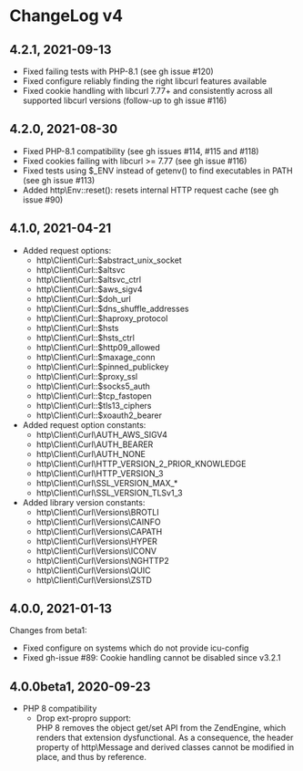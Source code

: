 # ChangeLog v4

## 4.2.1, 2021-09-13

* Fixed failing tests with PHP-8.1 (see gh issue #120)
* Fixed configure reliably finding the right libcurl features available
* Fixed cookie handling with libcurl 7.77+ and consistently across all 
  supported libcurl versions (follow-up to gh issue #116)

## 4.2.0, 2021-08-30

* Fixed PHP-8.1 compatibility (see gh issues #114, #115 and #118)
* Fixed cookies failing with libcurl >= 7.77 (see gh issue #116)
* Fixed tests using $_ENV instead of getenv() to find executables in PATH (see gh issue #113)
* Added http\Env::reset(): resets internal HTTP request cache (see gh issue #90)

## 4.1.0, 2021-04-21

* Added request options:
  * http\Client\Curl::$abstract_unix_socket
  * http\Client\Curl::$altsvc
  * http\Client\Curl::$altsvc_ctrl
  * http\Client\Curl::$aws_sigv4
  * http\Client\Curl::$doh_url
  * http\Client\Curl::$dns_shuffle_addresses
  * http\Client\Curl::$haproxy_protocol
  * http\Client\Curl::$hsts
  * http\Client\Curl::$hsts_ctrl
  * http\Client\Curl::$http09_allowed
  * http\Client\Curl::$maxage_conn
  * http\Client\Curl::$pinned_publickey
  * http\Client\Curl::$proxy_ssl
  * http\Client\Curl::$socks5_auth
  * http\Client\Curl::$tcp_fastopen
  * http\Client\Curl::$tls13_ciphers
  * http\Client\Curl::$xoauth2_bearer
* Added request option constants:
  * http\Client\Curl\AUTH_AWS_SIGV4
  * http\Client\Curl\AUTH_BEARER
  * http\Client\Curl\AUTH_NONE
  * http\Client\Curl\HTTP_VERSION_2_PRIOR_KNOWLEDGE
  * http\Client\Curl\HTTP_VERSION_3
  * http\Client\Curl\SSL_VERSION_MAX_*
  * http\Client\Curl\SSL_VERSION_TLSv1_3
* Added library version constants:
  * http\Client\Curl\Versions\BROTLI
  * http\Client\Curl\Versions\CAINFO
  * http\Client\Curl\Versions\CAPATH
  * http\Client\Curl\Versions\HYPER
  * http\Client\Curl\Versions\ICONV
  * http\Client\Curl\Versions\NGHTTP2
  * http\Client\Curl\Versions\QUIC
  * http\Client\Curl\Versions\ZSTD
 
## 4.0.0, 2021-01-13

Changes from beta1:
* Fixed configure on systems which do not provide icu-config
* Fixed gh-issue #89: Cookie handling cannot be disabled since v3.2.1

## 4.0.0beta1, 2020-09-23

* PHP 8 compatibility
	- Drop ext-propro support:  
		PHP 8 removes the object get/set API from the ZendEngine, which renders
		that extension dysfunctional. As a consequence, the header property of
		http\Message and derived classes cannot be modified in place, and thus
		by reference.
